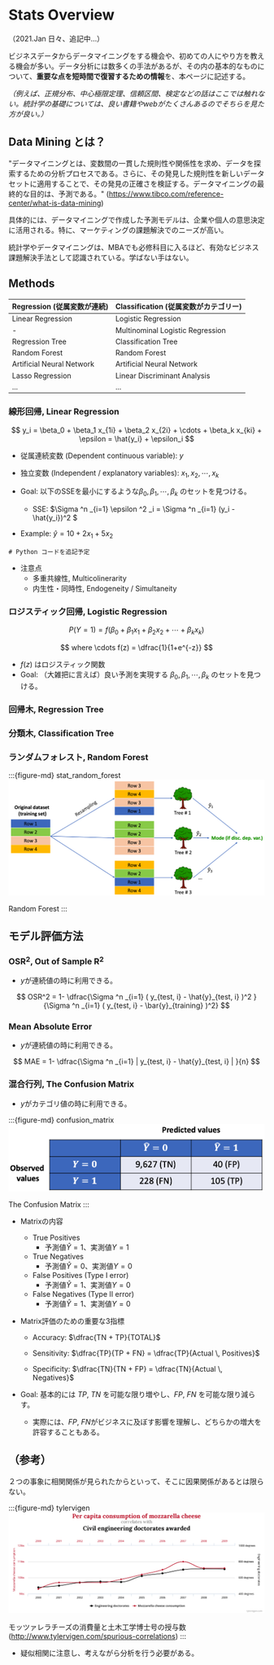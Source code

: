 # Stats Overview

（2021.Jan 日々、追記中…）

ビジネスデータからデータマイニングをする機会や、初めての人にやり方を教える機会が多い。データ分析には数多くの手法があるが、その内の基本的なものについて、**重要な点を短時間で復習するための情報**を、本ページに記述する。

*（例えば、正規分布、中心極限定理、信頼区間、検定などの話はここでは触れない。統計学の基礎については、良い書籍やwebがたくさんあるのでそちらを見た方が良い。）*

## Data Mining とは？

"データマイニングとは、変数間の一貫した規則性や関係性を求め、データを探索するための分析プロセスである。さらに、その発見した規則性を新しいデータセットに適用することで、その発見の正確さを検証する。データマイニングの最終的な目的は、予測である。" (https://www.tibco.com/reference-center/what-is-data-mining)

具体的には、データマイニングで作成した予測モデルは、企業や個人の意思決定に活用される。特に、マーケティングの課題解決でのニーズが高い。

統計学やデータマイニングは、MBAでも必修科目に入るほど、有効なビジネス課題解決手法として認識されている。学ばない手はない。

## Methods

<!--
:::{figure-md} stat_methods
![Methods](/assets/media/stat_01.png)

Methods / toolkit
:::
-->


| Regression (従属変数が連続) | Classification (従属変数がカテゴリー) | 
|----------|-------------|
| Linear Regression | Logistic Regression |
| - | Multinominal Logistic Regression |
| Regression Tree | Classification Tree |
| Random Forest | Random Forest |
| Artificial Neural Network | Artificial Neural Network |
| Lasso Regression | Linear Discriminant Analysis |
| ... | ... |  


### 線形回帰, Linear Regression

$$
y_i = \beta_0 + \beta_1 x_{1i} + \beta_2 x_{2i} + \cdots + \beta_k x_{ki} + \epsilon = \hat{y_i} + \epsilon_i
$$

- 従属連続変数 (Dependent continuous variable): $y$
- 独立変数 (Independent / explanatory variables): $x_1, x_2, \cdots , x_k$
- Goal: 以下のSSEを最小にするような$\beta_0, \beta_1, \cdots , \beta_k$ のセットを見つける。
    - SSE: $\Sigma ^n _{i=1} \epsilon ^2 _i = \Sigma ^n _{i=1} (y_i - \hat{y_i})^2 $

- Example: $\hat{y} = 10 + 2x_1 + 5x_2$

```
# Python コードを追記予定
```

- 注意点
    - 多重共線性, Multicolinerarity
    - 内生性・同時性, Endogeneity / Simultaneity

### ロジスティック回帰, Logistic Regression 

$$
P(Y=1) = f(\beta_0 + \beta_1 x_{1} + \beta_2 x_{2} + \cdots + \beta_k x_{k})
$$

$$
where \cdots  f(z) = \dfrac{1}{1+e^{-z}}
$$

- $f(z)$ はロジスティック関数
- Goal: （大雑把に言えば）良い予測を実現する $\beta_0, \beta_1, \cdots , \beta_k$ のセットを見つける。


### 回帰木, Regression Tree

### 分類木, Classification Tree

### ランダムフォレスト, Random Forest

:::{figure-md} stat_random_forest
![Random Forest](/assets/media/stat_02.png)

Random Forest
:::

## モデル評価方法 

### OSR$^2$, Out of Sample R$^2$
- $y$が連続値の時に利用できる。

$$
OSR^2 = 1- \dfrac{\Sigma ^n _{i=1} ( y_{test, i} - \hat{y}_{test, i} )^2 }{\Sigma ^n _{i=1} ( y_{test, i} - \bar{y}_{training} )^2}
$$



### Mean Absolute Error
- $y$が連続値の時に利用できる。

$$
MAE = 1- \dfrac{\Sigma ^n _{i=1} | y_{test, i} - \hat{y}_{test, i} | }{n}
$$



### 混合行列, The Confusion Matrix
- $y$がカテゴリ値の時に利用できる。

:::{figure-md} confusion_matrix
![The Confusion Matrix](/assets/media/stat_03.png)

The Confusion Matrix
:::

- Matrixの内容
    - True Positives
        - 予測値$\hat{Y}=1$、実測値$Y=1$
    - True Negatives
        - 予測値$\hat{Y}=0$、実測値$Y=0$
    - False Positives (Type I error)
        - 予測値$\hat{Y}=1$、実測値$Y=0$
    - False Negatives (Type II error)
        - 予測値$\hat{Y}=1$、実測値$Y=0$
- Matrix評価のための重要な3指標
    - Accuracy: $\dfrac{TN + TP}{TOTAL}$  

    - Sensitivity: $\dfrac{TP}{TP + FN} = \dfrac{TP}{Actual \, Positives}$  

    - Specificity: $\dfrac{TN}{TN + FP} = \dfrac{TN}{Actual \, Negatives}$  

- Goal: 基本的には $TP$, $TN$ を可能な限り増やし、$FP$, $FN$ を可能な限り減らす。
    - 実際には、$FP$, $FN$がビジネスに及ぼす影響を理解し、どちらかの増大を許容することもある。


## （参考）

２つの事象に相関関係が見られたからといって、そこに因果関係があるとは限らない。

:::{figure-md} tylervigen
![モッツァレラチーズの消費量と土木工学博士号の授与数](/assets/media/stat_04.png)

モッツァレラチーズの消費量と土木工学博士号の授与数 (http://www.tylervigen.com/spurious-correlations)
:::

- 疑似相関に注意し、考えながら分析を行う必要がある。